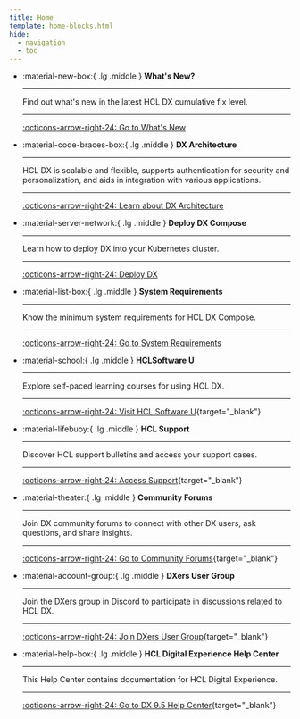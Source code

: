 ```yaml
---
title: Home
template: home-blocks.html
hide:
  - navigation
  - toc
---
```


<div class="grid cards" markdown>

-   :material-new-box:{ .lg .middle } __What's New?__

    ---

    Find out what's new in the latest HCL DX cumulative fix level.

    ---

    [:octicons-arrow-right-24: Go to What's New](./whats_new/cf226.md)
    
-   :material-code-braces-box:{ .lg .middle } __DX Architecture__

    ---

    HCL DX is scalable and flexible, supports authentication for security and personalization, and aids in integration with various applications.

    ---

    [:octicons-arrow-right-24: Learn about DX Architecture](./getting_started/architecture_dependencies.md)

-   :material-server-network:{ .lg .middle } __Deploy DX Compose__

    ---

    Learn how to deploy DX into your Kubernetes cluster. 

    ---

    [:octicons-arrow-right-24: Deploy DX](./deploy_dx/index.md)

-   :material-list-box:{ .lg .middle } __System Requirements__

    ---

    Know the minimum system requirements for HCL DX Compose.

    ---

    [:octicons-arrow-right-24: Go to System Requirements](./getting_started/system_requirements.md)

-   :material-school:{ .lg .middle } __HCLSoftware U__

    ---

    Explore self-paced learning courses for using HCL DX.

    ---

    [:octicons-arrow-right-24: Visit HCL Software U](https://hclsoftwareu.hcltechsw.com/hcl-dx){target="_blank"}

-   :material-lifebuoy:{ .lg .middle } __HCL Support__

    ---

    Discover HCL support bulletins and access your support cases.

    ---

    [:octicons-arrow-right-24: Access Support](https://support.hcltechsw.com/csm?id=csm_index){target="_blank"}

-   :material-theater:{ .lg .middle } __Community Forums__

    ---

    Join DX community forums to connect with other DX users, ask questions, and share insights.

    ---

    [:octicons-arrow-right-24: Go to Community Forums](https://support.hcltechsw.com/community){target="_blank"}

-   :material-account-group:{ .lg .middle } __DXers User Group__

    ---

    Join the DXers group in Discord to participate in discussions related to HCL DX.

    ---

    [:octicons-arrow-right-24: Join DXers User Group](https://ptb.discord.com/channels/787019554173485067/802205783962026034){target="_blank"}

-   :material-help-box:{ .lg .middle } __HCL Digital Experience Help Center__

    ---

    This Help Center contains documentation for HCL Digital Experience.

    ---

    [:octicons-arrow-right-24: Go to DX 9.5 Help Center](https://opensource.hcltechsw.com/digital-experience/latest/){target="_blank"}

</div>
